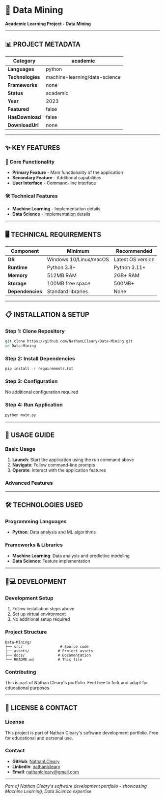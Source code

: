 # 🎯 Data Mining

**Academic Learning Project - Data Mining**

---

## 📊 **PROJECT METADATA**

| **Category** | academic |
|--------------|------------------|
| **Languages** | python |
| **Technologies** | machine-learning/data-science |
| **Frameworks** | none |
| **Status** | academic |
| **Year** | 2023 |
| **Featured** | false |
| **HasDownload** | false |
| **DownloadUrl** | none |

---

## ✨ **KEY FEATURES**

### 🚀 **Core Functionality**
- **Primary Feature** - Main functionality of the application
- **Secondary Feature** - Additional capabilities
- **User Interface** - Command-line interface

### 🛠️ **Technical Features**
- **Machine Learning** - Implementation details
- **Data Science** - Implementation details

---

## 🖥️ **TECHNICAL REQUIREMENTS**

| Component | Minimum | Recommended |
|-----------|---------|-------------|
| **OS** | Windows 10/Linux/macOS | Latest OS version |
| **Runtime** | Python 3.8+ | Python 3.11+ |
| **Memory** | 512MB RAM | 2GB+ RAM |
| **Storage** | 100MB free space | 500MB+ |
| **Dependencies** | Standard libraries | None |

---

## 📋 **INSTALLATION & SETUP**

### **Step 1: Clone Repository**
```bash
git clone https://github.com/NathanLCleary/Data-Mining.git
cd Data-Mining
```

### **Step 2: Install Dependencies**
```bash
pip install -r requirements.txt
```

### **Step 3: Configuration**
No additional configuration required

### **Step 4: Run Application**
```bash
python main.py
```

---

## 🎯 **USAGE GUIDE**

### **Basic Usage**
1. **Launch**: Start the application using the run command above
2. **Navigate**: Follow command-line prompts
3. **Operate**: Interact with the application features

### **Advanced Features**




---

## 🛠️ **TECHNOLOGIES USED**

### **Programming Languages**
- **Python**: Data analysis and ML algorithms

### **Frameworks & Libraries**
- **Machine Learning**: Data analysis and predictive modeling
- **Data Science**: Feature implementation

---

## 👨💻 **DEVELOPMENT**

### **Development Setup**
1. Follow installation steps above
2. Set up virtual environment
3. No additional setup required

### **Project Structure**
```
Data-Mining/
├── src/                 # Source code
├── assets/             # Project assets
├── docs/               # Documentation
└── README.md           # This file
```

### **Contributing**
This is part of Nathan Cleary's portfolio. Feel free to fork and adapt for educational purposes.

---

## 📄 **LICENSE & CONTACT**

### **License**
This project is part of Nathan Cleary's software development portfolio. Free for educational and personal use.

### **Contact**
- **GitHub**: [NathanLCleary](https://github.com/NathanLCleary)
- **LinkedIn**: [nathanlcleary](https://www.linkedin.com/in/nathanlcleary/)
- **Email**: nathanlcleary@gmail.com

---

*Part of Nathan Cleary's software development portfolio - showcasing Machine Learning, Data Science expertise*